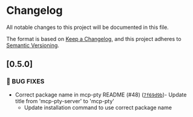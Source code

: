 # Changelog

All notable changes to this project will be documented in this file.

The format is based on [Keep a Changelog](https://keepachangelog.com/en/1.0.0/),
and this project adheres to [Semantic Versioning](https://semver.org/spec/v2.0.0.html).
## [0.5.0]

### <!-- 1 -->🐛 BUG FIXES

- Correct package name in mcp-pty README (#48) ([`7f69d9b`](https://github.com/zenyr/mcp-pty/commit/7f69d9b1f43ab07a0ba45fc863b94ad1b02622ae))- Update title from 'mcp-pty-server' to 'mcp-pty'
    - Update installation command to use correct package name


